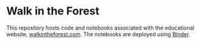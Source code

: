 # Walk in the Forest

This repository hosts code and notebooks associated with the educational website, [walkintheforest.com](walkintheforest.com). The notebooks are deployed using [Binder](https://www.mybinder.org).
